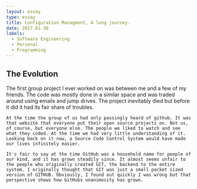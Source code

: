 ```yaml
---
layout: essay
type: essay
title: Configuration Managment, A long journey.
date: 2017-01-30
labels:
  - Software Engineering
  - Personal
  - Programming
---
```


## The Evolution

The first group project I ever worked on was between me and a few of my friends. The code was mostly done in a similar space and was traded around using emails and jump drives. The project inevitably died but before it did it had its fair share of troubles.

	At the time the group of us had only passingly heard of github. It was that website that everyone put their open source projects on. Not us, of course, but everyone else. The people we liked to watch and see what they coded. At the time we had very little understanding of it. Looking back on it now, a Source Code Control System would have made our lives infinitely easier. 
	
	It's fair to say at the time GitHub was a household name for people of our kind, and it has grown steadily since. It almost seems unfair to the people who originally created GIT, the backend to the entire system. I originally thought that GIT was just a small pocket sized version of GITHUB. Obviously, I found out quickly I was wrong but that perspective shows how GitHubs unanimosity has grown.
	
	
